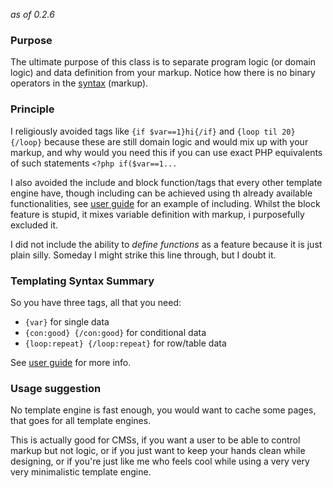 _as of 0.2.6_

### Purpose ###
The ultimate purpose of this class is to separate program logic (or domain logic) and data definition from your markup. Notice how there is no binary operators in the [syntax](UserGuide.md) (markup).

### Principle ###
I religiously avoided tags like `{if $var==1}hi{/if}` and `{loop til 20} {/loop}` because these are still domain logic and would mix up with your markup, and why would you need this if you can use exact PHP equivalents of such statements `<?php if($var==1...`

I also avoided the include and block function/tags that every other template engine have, though including can be achieved using th already available functionalities, see [user guide](UserGuide.md) for an example of including. Whilst the block feature is stupid, it mixes variable definition with markup, i purposefully excluded it.

I did not include the ability to _define functions_ as a feature because it is just plain silly. Someday I might strike this line through, but I doubt it.

### Templating Syntax Summary ###
So you have three tags, all that you need:
  * `{var}` for single data
  * `{con:good} {/con:good}` for conditional data
  * `{loop:repeat} {/loop:repeat}` for row/table data

See [user guide](UserGuide.md) for more info.

### Usage suggestion ###
No template engine is fast enough, you would want to cache some pages, that goes for all template engines.

This is actually good for CMSs, if you want a user to be able to control markup but not logic, or if you just want to keep your hands clean while designing, or if you're just like me who feels cool while using a very very very minimalistic template engine.